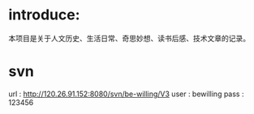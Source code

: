 # introduce:
  本项目是关于人文历史、生活日常、奇思妙想、读书后感、技术文章的记录。


# svn   
 url : http://120.26.91.152:8080/svn/be-willing/V3
 user : bewilling
 pass : 123456


  


